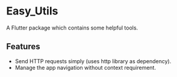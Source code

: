 # Easy_Utils
A Flutter package which contains some helpful tools.

## Features
- Send HTTP requests simply (uses http library as dependency).
- Manage the app navigation without context requirement.
